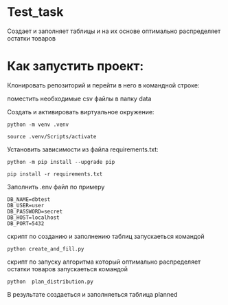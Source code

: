 # Test_task
Создает и заполняет таблицы и на их основе  оптимально распределяет остатки товаров
# **Как запустить проект:**
Клонировать репозиторий и перейти в него в командной строке:

поместить необходимые csv файлы в папку data

Cоздать и активировать виртуальное окружение:
```
python -m venv .venv
```
```
source .venv/Scripts/activate
```
Установить зависимости из файла requirements.txt:
```
python -m pip install --upgrade pip
```
```
pip install -r requirements.txt
```
Заполнить .env файл по примеру
```
DB_NAME=dbtest
DB_USER=user
DB_PASSWORD=secret
DB_HOST=localhost
DB_PORT=5432
```
скрипт по созданию и заполнению таблиц запускаеться командой
```
python create_and_fill.py
```
скрипт по запуску алгоритма который оптимально распределяет остатки товаров запускаеться командой
```
python  plan_distribution.py
```
В результате создаеться и заполняеться таблица planned
